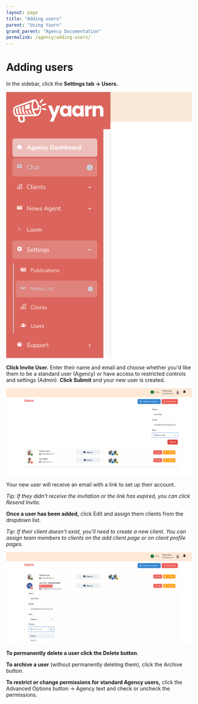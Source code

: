 ```yaml
---
layout: page
title: "Adding users"
parent: "Using Yaarn"
grand_parent: "Agency Documentation"
permalink: /agency/adding-users/
---
```


# Adding users

In the sidebar, click the **Settings tab → Users.**

![Users sidebar](/assets/images/client-sidebar.png)

**Click Invite User.** Enter their name and email and choose whether you'd like them to be a standard user (Agency) or have access to restricted controls and settings (Admin). **Click Submit** and your new user is created.

![Invite user](/assets/images/invite-user.png)

Your new user will receive an email with a link to set up their account.

_Tip: If they didn't receive the invitation or the link has expired, you can click Resend Invite._

**Once a user has been added,** click Edit and assign them clients from the dropdown list.

_Tip: If their client doesn't exist, you'll need to create a new client. You can assign team members to clients on the add client page or on client profile pages._

![Assign clients](/assets/images/assign-clients.png)

**To permanently delete a user click the Delete button**.

**To archive a user** (without permanently deleting them), click the Archive button.

**To restrict or change permissions for standard Agency users,** click the Advanced Options button → Agency text and check or uncheck the permissions.
